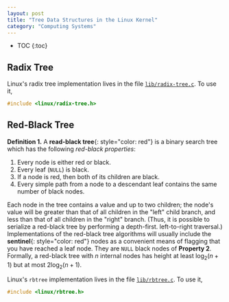 ```yaml
---
layout: post
title: "Tree Data Structures in the Linux Kernel"
category: "Computing Systems"
---
```


<!-- excerpt-end -->

* TOC 
{:toc}

<h2>Radix Tree</h2>

Linux's radix tree implementation lives in the file [<code>lib/radix-tree.c</code>](https://elixir.bootlin.com/linux/v5.4.42/source/lib/radix-tree.c). To use it,

~~~ C
#include <linux/radix-tree.h>
~~~

<h2>Red-Black Tree</h2>

**Definition 1.** A **read-black tree**{: style="color: red"} is a binary search tree which has the following *red-black properties*:
1. Every node is either red or black.
2. Every leaf (<code>NULL</code>) is black.
3. If a node is red, then both of its children are black.
4. Every simple path from a node to a descendant leaf contains the same number of black nodes.

Each node in the tree contains a value and up to two children; the node's value will be greater than that of all children in the "left" child branch, and less than that of all children in the "right" branch. (Thus, it is possible to serialize a red-black tree by performing a depth-first. left-to-right traversal.) Implementations of the red-black tree algorithms will usually include the **sentinel**{: style="color: red"} nodes as a convenient means of flagging that you have reached a leaf node. They are <code>NULL</code> black nodes of **Property 2**. Formally, a red-black tree with $n$ internal nodes has height at least $\log_{2}(n+1)$ but at most $2\log_{2}(n+1)$.

Linux's <code>rbtree</code> implementation lives in the file [<code>lib/rbtree.c</code>](https://elixir.bootlin.com/linux/v5.4.42/source/lib/rbtree.c). To use it,

~~~ C
#include <linux/rbtree.h>
~~~